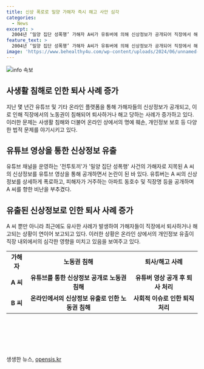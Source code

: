 ```yaml
---
title: 신상 폭로로 밀양 가해자 즉시 해고 사안 심각
categories:
  - News
excerpt: >
  2004년 ‘밀양 집단 성폭행’ 가해자 A씨가 유튜버에 의해 신상정보가 공개되어 직장에서 해고됐다. 더불어 다른 가해자들도 비슷한 상황을 겪고 있으며, 해당 기업들은 사회적 책임을 다할 것이라 밝혀 지목된 가해자들은 거의 동시에 직장에서 떠난 것으로 보고된다. 2004년 발생한 밀양 사건은 여중생을 집단으로 성폭행하고 협박한 사건으로, 가해자들은 모두 1986년~1988년생이었고, 당시 검찰은 일부를 기소하고 나머지는 소년부에 송치하거나 풀어준 바 있다.
feature_text: >
  2004년 ‘밀양 집단 성폭행’ 가해자 A씨가 유튜버에 의해 신상정보가 공개되어 직장에서 해고됐다. 더불어 다른 가해자들도 비슷한 상황을 겪고 있으며, 해당 기업들은 사회적 책임을 다할 것이라 밝혀 지목된 가해자들은 거의 동시에 직장에서 떠난 것으로 보고된다. 2004년 발생한 밀양 사건은 여중생을 집단으로 성폭행하고 협박한 사건으로, 가해자들은 모두 1986년~1988년생이었고, 당시 검찰은 일부를 기소하고 나머지는 소년부에 송치하거나 풀어준 바 있다.
image: 'https://www.behealthy4u.com/wp-content/uploads/2024/06/unnamed-file.png'
---
```


<p><img src="https://www.behealthy4u.com/wp-content/uploads/2024/06/unnamed-file.png" alt="info 속보" /></p>

<h2 data-ke-size="size26">사생활 침해로 인한 퇴사 사례 증가</h2>

<p data-ke-size="size16">지난 몇 년간 유튜브 및 기타 온라인 플랫폼을 통해 가해자들의 신상정보가 공개되고, 이로 인해 직장에서의 노동권이 침해되어 퇴사하거나 해고 당하는 사례가 증가하고 있다. 이러한 문제는 사생활 침해와 더불어 온라인 상에서의 명예 훼손, 개인정보 보호 등 다양한 법적 문제를 야기시키고 있다.</p>

<h2 data-ke-size="size26">유튜브 영상을 통한 신상정보 유출</h2>

<p data-ke-size="size16">유튜브 채널을 운영하는 '전투토끼'가 '밀양 집단 성폭행' 사건의 가해자로 지목된 A 씨의 신상정보를 유튜브 영상을 통해 공개하면서 논란이 된 바 있다. 유튜버는 A 씨의 신상정보를 상세하게 폭로하고, 피해자가 거주하는 아파트 동호수 및 직장명 등을 공개하며 A 씨를 향한 비난을 부추겼다.</p>

<h2 data-ke-size="size26">유출된 신상정보로 인한 퇴사 사례 증가</h2>

<p data-ke-size="size16">A 씨 뿐만 아니라 최근에도 유사한 사례가 발생하여 가해자들이 직장에서 퇴사하거나 해고되는 상황이 연이어 보고되고 있다. 이러한 상황은 온라인 상에서의 개인정보 유출이 직장 내외에서의 심각한 영향을 미치고 있음을 보여주고 있다.</p>

<table>
    <tbody>
        <tr>
            <td style="text-align: center; height: 17px;"><b>가해자</b></td>
            <td style="text-align: center; height: 17px;"><b>노동권 침해</b></td>
            <td style="text-align: center; height: 17px;"><b>퇴사/해고 사례</b></td>
        </tr>
        <tr>
            <td style="text-align: center; height: 17px;"><b>A 씨</b></td>
            <td style="text-align: center; height: 17px;"><b>유튜브를 통한 신상정보 공개로 노동권 침해</b></td>
            <td style="text-align: center; height: 17px;"><b>유튜버 영상 공개 후 퇴사 처리</b></td>
        </tr>
        <tr>
            <td style="text-align: center; height: 17px;"><b>B 씨</b></td>
            <td style="text-align: center; height: 17px;"><b>온라인에서의 신상정보 유출로 인한 노동권 침해</b></td>
            <td style="text-align: center; height: 17px;"><b>사회적 이슈로 인한 퇴직 처리</b></td>
        </tr>
    </tbody>
</table>

<p data-ke-size="size16">&nbsp;</p>

<p data-ke-size="size16">&nbsp;</p>

<p data-ke-size="size16">&nbsp;</p>
생생한 뉴스, <a href="https://opensis.kr" rel="dofollow">opensis.kr</a>



